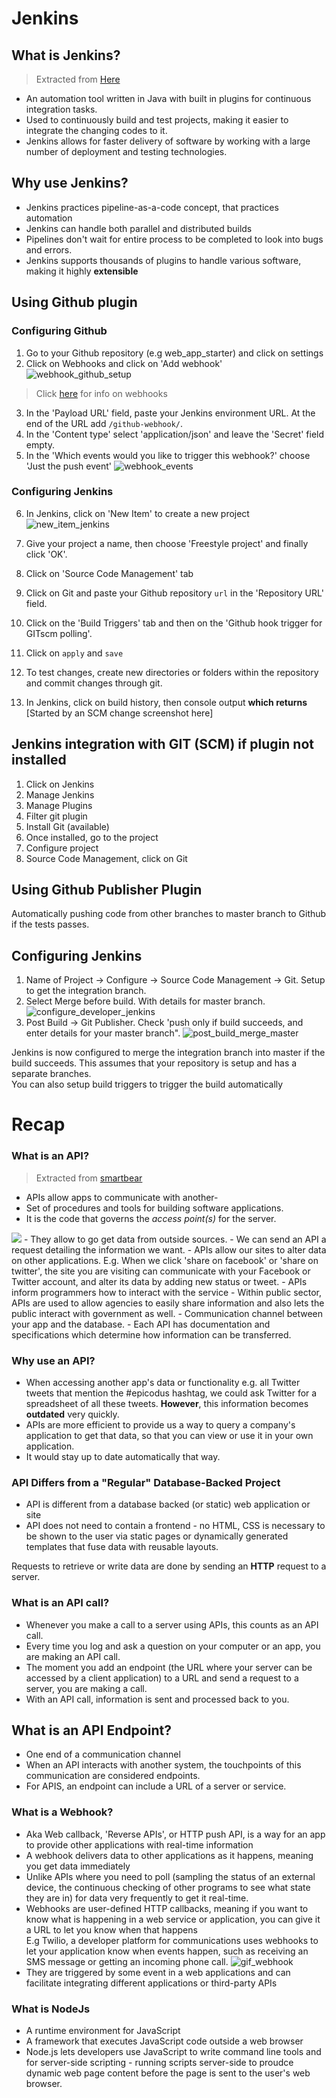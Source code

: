 # Jenkins 

## What is Jenkins?
> Extracted from [Here](https://intellipaat.com/blog/tutorial/devops-tutorial/jenkins-tutorial/)
- An automation tool written in Java with built in plugins for continuous integration tasks.
- Used to continuously build and test projects, making it easier to integrate the changing codes to it. 
- Jenkins allows for faster delivery of software by working with a large number of deployment and testing technologies.

## Why use Jenkins?
- Jenkins practices pipeline-as-a-code concept, that practices automation
- Jenkins can handle both parallel and distributed builds
- Pipelines don't wait for entire process to be completed to look into bugs and errors.
- Jenkins supports thousands of plugins to handle various software, making it highly **extensible**

## Using Github plugin
### Configuring Github
1. Go to your Github repository (e.g web_app_starter) and click on settings
2. Click on Webhooks and click on 'Add webhook'
![webhook_github_setup](webhook.jpeg)
> Click [here](#what-is-a-webhook) for info on webhooks
3. In the 'Payload URL' field, paste your Jenkins environment URL. At the end of the URL add `/github-webhook/`.
4. In the 'Content type' select 'application/json' and leave the 'Secret' field empty.
5. In the 'Which events would you like to trigger this webhook?' choose 'Just the push event'
![webhook_events](webhook_2.jpeg)

### Configuring Jenkins 
6. In Jenkins, click on 'New Item' to create a new project
    <img src="https://cdn2.hubspot.net/hubfs/208250/Blog_Images/jengit6.png" alt="new_item_jenkins">
    
7. Give your project a name, then choose 'Freestyle project' and finally click 'OK'.
8. Click on 'Source Code Management' tab
9. Click on Git and paste your Github repository `url` in the 'Repository URL' field.
10. Click on the 'Build Triggers' tab and then on the 'Github hook trigger for GITscm polling'.
11. Click on `apply` and `save`
12. To test changes, create new directories or folders within the repository and commit changes through git.
13. In Jenkins, click on build history, then console output
**which returns**
[Started by an SCM change screenshot here]

## Jenkins integration with GIT (SCM) if plugin not installed 
1. Click on Jenkins
2. Manage Jenkins
3. Manage Plugins
4. Filter git plugin
5. Install Git (available)
6. Once installed, go to the project
7. Configure project 
8. Source Code Management, click on Git

## Using Github Publisher Plugin
Automatically pushing code from other branches to master branch to Github if the tests passes.

## Configuring Jenkins 
1. Name of Project -> Configure -> Source Code Management -> Git. Setup to get the integration branch.
2. Select Merge before build. With details for master branch. 
![configure_developer_jenkins](master_branch_jenkins.jpeg)
3. Post Build -> Git Publisher. Check 'push only if build succeeds, and enter details for your master branch".
![post_build_merge_master](check_build_master.jpeg)

Jenkins is now configured to merge the integration branch into master if the build succeeds. This assumes that your repository is setup and has a separate branches.\
You can also setup build triggers to trigger the build automatically 


# Recap 
### What is an API?
> Extracted from [smartbear](https://smartbear.com/learn/performance-monitoring/api-endpoints/)
- APIs allow apps to communicate with another-
- Set of procedures and tools for building software applications.
- It is the code that governs the *access point(s)* for the server.
<img src="https://miro.medium.com/max/2000/1*OcmVkcsM5BWRHrg8GC17iw.png">
- They allow to go get data from outside sources.
- We can send an API a request detailing the information we want.
- APIs allow our sites to alter data on other applications. E.g. When we click 'share on facebook' or 'share on twitter', the site you are visiting can communicate with your Facebook or Twitter account, and alter its data by adding new status or tweet.
- APIs inform programmers how to interact with the service
- Within public sector, APIs are used to allow agencies to easily share information and also lets the public interact with government as well. 
- Communication channel between your app and the database. 
- Each API has documentation and specifications which determine how information can be transferred.

### Why use an API?
- When accessing another app's data or functionality e.g. all Twitter tweets that mention the #epicodus hashtag, we could ask Twitter for a spreadsheet of all these tweets. **However**, this information becomes **outdated** very quickly. 
- APIs are more efficient to provide us a way to query a company's application to get that data, so that you can view or use it in your own application. 
- It would stay up to date automatically that way.

### API Differs from a "Regular" Database-Backed Project
- API is different from a database backed (or static) web application or site 
- API does not need to contain a frontend - no HTML, CSS is necessary to be shown to the user via static pages or dynamically generated templates that fuse data with reusable layouts.

Requests to retrieve or write data are done by sending an **HTTP** request to a server.


### What is an API call?
- Whenever you make a call to a server using APIs, this counts as an API call.
- Every time you log and ask a question on your computer or an app, you are making an API call.
- The moment you add an endpoint (the URL where your server can be accessed by a client application) to a URL and send a request to a server, you are making a call. 
- With an API call, information is sent and processed back to you.

## What is an API Endpoint?
- One end of a communication channel
- When an API interacts with another system, the touchpoints of this communication are considered endpoints.
- For APIS, an endpoint can include a URL of a server or service.

### What is a Webhook?
- Aka Web callback, 'Reverse APIs', or HTTP push API, is a way for an app to provide other applications with real-time information
- A webhook delivers data to other applications as it happens, meaning you get data immediately
- Unlike APIs where you need to poll (sampling the status of an external device, the continuous checking of other programs to see what state they are in) for data very frequently to get it real-time.
- Webhooks are user-defined HTTP callbacks, meaning if you want to know what is happening in a web service or application, you can give it a URL to let you know when that happens\
E.g Twilio, a developer platform for communications uses webhooks to let your application know when events happen, such as receiving an SMS message or getting an incoming phone call.
![gif_webhook](https://twilio-cms-prod.s3.amazonaws.com/images/sms-http-request-cycle.width-800.gif)
- They are triggered by some event in a web applications and can facilitate integrating different applications or third-party APIs


### What is NodeJs
- A runtime environment for JavaScript 
- A framework that executes JavaScript code outside a web browser
- Node.js lets developers use JavaScript to write command line tools and for server-side scripting - running scripts server-side to proudce dynamic web page content before the page is sent to the user's web browser.

